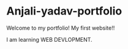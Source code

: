 # Anjali-yadav-portfolio
Welcome to my portfolio! My first website!!

I am learning WEB DEVLOPMENT.
